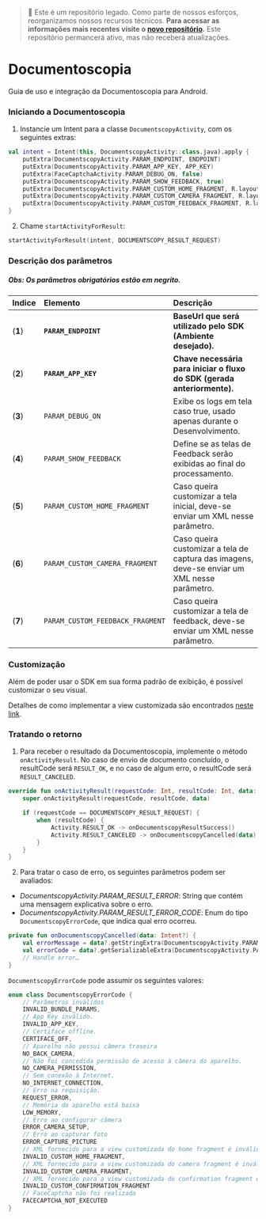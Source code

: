 > 🚧 Este é um repositório legado. Como parte de nossos esforços, reorganizamos nossos recursos técnicos. 
**Para acessar as informações mais recentes visite o [novo repositório](https://github.com/oititec/android-oiti-versions).** 
Este repositório permancerá ativo, mas não receberá atualizações.

# Documentoscopia

Guia de uso e integração da Documentoscopia para Android.

### Iniciando a Documentoscopia

1. Instancie um Intent para a classe `DocumentscopyActivity`, com os seguintes extras:

```kotlin
val intent = Intent(this, DocumentscopyActivity::class.java).apply {
    putExtra(DocumentscopyActivity.PARAM_ENDPOINT, ENDPOINT)
    putExtra(DocumentscopyActivity.PARAM_APP_KEY, APP_KEY)
    putExtra(FaceCaptchaActivity.PARAM_DEBUG_ON, false) 
    putExtra(DocumentscopyActivity.PARAM_SHOW_FEEDBACK, true)
    putExtra(DocumentscopyActivity.PARAM_CUSTOM_HOME_FRAGMENT, R.layout.fragment_home_custom)
    putExtra(DocumentscopyActivity.PARAM_CUSTOM_CAMERA_FRAGMENT, R.layout.fragment_camera_custom)
    putExtra(DocumentscopyActivity.PARAM_CUSTOM_FEEDBACK_FRAGMENT, R.layout.fragment_doc_feedback_custom)
}
```

2. Chame `startActivityForResult`:
```kotlin
startActivityForResult(intent, DOCUMENTSCOPY_RESULT_REQUEST)
```
### Descrição dos parâmetros

##### Obs: Os parâmetros obrigatórios estão em negrito.

| **Indice** | **Elemento** | **Descrição** |
|:-----------|:-------------|:--------------|
| (**1**) | **`PARAM_ENDPOINT`** |  **BaseUrl que será utilizado pelo SDK (Ambiente desejado).**|
| (**2**) | **`PARAM_APP_KEY`** | **Chave necessária para iniciar o fluxo do SDK (gerada anteriormente).** |
| (**3**) | `PARAM_DEBUG_ON` | Exibe os logs em tela caso true, usado apenas durante o Desenvolvimento. |
| (**4**) | `PARAM_SHOW_FEEDBACK` | Define se as telas de Feedback serão exibidas ao final do processamento. |
| (**5**) | `PARAM_CUSTOM_HOME_FRAGMENT` | Caso queira customizar a tela inicial, deve-se enviar um XML nesse parâmetro. |
| (**6**) | `PARAM_CUSTOM_CAMERA_FRAGMENT` | Caso queira customizar a tela de captura das imagens, deve-se enviar um XML nesse parâmetro. |
| (**7**) | `PARAM_CUSTOM_FEEDBACK_FRAGMENT` | Caso queira customizar a tela de feedback, deve-se enviar um XML nesse parâmetro. |

### Customização

Além de poder usar o SDK em sua forma padrão de exibição, é possível customizar o seu visual.

Detalhes de como implementar a view customizada são encontrados [neste link](Documentscopy-CustomView.md).

### Tratando o retorno

1. Para receber o resultado da Documentoscopia, implemente o método `onActivityResult`. No caso de envio de documento concluído, o resultCode será `RESULT_OK`, e no caso de algum erro, o resultCode será `RESULT_CANCELED`.
```kotlin
override fun onActivityResult(requestCode: Int, resultCode: Int, data: Intent?) {
    super.onActivityResult(requestCode, resultCode, data)

    if (requestCode == DOCUMENTSCOPY_RESULT_REQUEST) {
        when (resultCode) {
            Activity.RESULT_OK -> onDocumentscopyResultSuccess()
            Activity.RESULT_CANCELED -> onDocumentscopyCancelled(data)
        }
    }
}
```

2. Para tratar o caso de erro, os seguintes parâmetros podem ser avaliados:
- *DocumentscopyActivity.PARAM_RESULT_ERROR*: String que contém uma mensagem explicativa sobre o erro.
- *DocumentscopyActivity.PARAM_RESULT_ERROR_CODE*: Enum do tipo `DocumentscopyErrorCode`, que indica qual erro ocorreu.
```kotlin
private fun onDocumentscopyCancelled(data: Intent?) {
    val errorMessage = data?.getStringExtra(DocumentscopyActivity.PARAM_RESULT_ERROR)
    val errorCode = data?.getSerializableExtra(DocumentscopyActivity.PARAM_RESULT_ERROR_CODE) as? DocumentscopyActivity
    // Handle error…
}
```

`DocumentscopyErrorCode` pode assumir os seguintes valores:
```kotlin
enum class DocumentscopyErrorCode {
    // Parâmetros inválidos
    INVALID_BUNDLE_PARAMS,
    // App Key inválido.
    INVALID_APP_KEY,
    // Certiface offline.
    CERTIFACE_OFF,
    // Aparelho não possui câmera traseira
    NO_BACK_CAMERA,
    // Não foi concedida permissão de acesso à câmera do aparelho.
    NO_CAMERA_PERMISSION,
    // Sem conexão à Internet.
    NO_INTERNET_CONNECTION,
    // Erro na requisição.
    REQUEST_ERROR,
    // Memória do aparelho está baixa
    LOW_MEMORY,
    // Erro ao configurar câmera
    ERROR_CAMERA_SETUP,
    // Erro ao capturar foto
    ERROR_CAPTURE_PICTURE
    // XML fornecido para a view customizada do home fragment é inválido
    INVALID_CUSTOM_HOME_FRAGMENT,
    // XML fornecido para a view customizada do camera fragment é inválido
    INVALID_CUSTOM_CAMERA_FRAGMENT,
    // XML fornecido para a view customizada do confirmation fragment é inválido
    INVALID_CUSTOM_CONFIRMATION_FRAGMENT
    // FaceCaptcha não foi realizada
    FACECAPTCHA_NOT_EXECUTED
}
```
